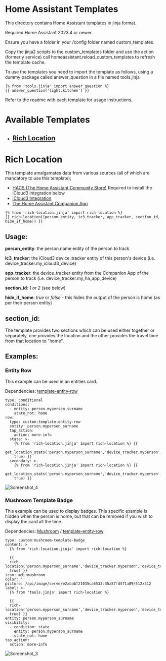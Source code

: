 # Home Assistant Templates
This directory contains Home Assistant templates in jinja format.

Required Home Assistant 2023.4 or newer.

Ensure you have a folder in your /config folder named custom_templates.

Copy the jinja2 scripts to the custom_templates folder and use the action (formerly service) call homeassistant.reload_custom_templates to refresh the template cache.

To use the templates you need to import the template as follows, using a dummy package called answer_question in a file named tools.jinja

```
{% from 'tools.jinja' import answer_question %}
{{ answer_question('light.kitchen') }}
```

Refer to the readme with each template for usage instructions.

# Available Templates
* ## [Rich Location](./README.md#rich-location)

# Rich Location

This template amalgamates data from various sources (all of which are mandatory to use this template);
* [HACS (The Home Assistant Community Store)](https://hacs.xyz) Required to install the iCloud3 integration below
* [iCloud3 Integration](https://github.com/gcobb321/icloud3_v3)
* [The Home Assistant Companion App](https://companion.home-assistant.io/)
  
```
{% from 'rich-location.jinja' import rich-location %}
{{ rich-location((person_entity, ic3_tracker, app_tracker, section_id, hide_if_home)) }}
```

## Usage:
**person_entity**: the person.name entity of the person to track

**ic3_tracker**: the iCloud3 device_tracker entity of this person's device (i.e. device_tracker.my_icloud3_device)

**app_tracker**: the device_tracker entity from the Companion App of the person to track (i.e. device_tracker.my_ha_app_device)

**section_id**: _1 _or_ 2_ (see below)

**hide_if_home**: _true_ or _false_ - this hides the output of the person is home (as per their person entity)

## section_id:
The template provides two sections which can be used either together or separately, one provides the location and the other provides the travel time from that location to "home".

## Examples:

### Entity Row
This example can be used in an entities card.

Dependencies: [template-entity-row](https://github.com/thomasloven/lovelace-template-entity-row)
```
type: conditional
conditions:
  - entity: person.myperson_surname
    state_not: home
row:
  type: custom:template-entity-row
  entity: person.myperson_surname
  tap_action:
    action: more-info
  state: >-
    {% from 'rich-location.jinja' import rich-location %} {{
    get_location_stats('person.myperson_surname','device_tracker.myperson','device_tracker.myperson_app',1,
    true) }}
  secondary: >-
    {% from 'rich-location.jinja' import rich-location %} {{
    get_location_stats('person.myperson_surname','device_tracker.myperson','device_tracker.myperson_app',2,
    true) }}
```
![Screenshot_4](https://github.com/user-attachments/assets/a1e264c6-5583-4ae3-bed9-6f0ea59ed917)

### Mushroom Template Badge
This example can be used to display badges. This specific example is hidden when the person is home, but that can be removed if you wish to display the card all the time.

Dependencies: [Mushroom](https://github.com/piitaya/lovelace-mushroom) / [template-entity-row](https://github.com/thomasloven/lovelace-template-entity-row)
```
type: custom:mushroom-template-badge
content: >
  {% from 'rich-location.jinja' import rich-location %}

  {{
  rich-location('person.myperson_surname','device_tracker.myperson','device_tracker.myperson_app',1,
  true) }}
icon: mdi:mushroom
color: ''
picture: /api/image/serve/e2ababf21035ca6533c45a87fd571a89/512x512
label: >-
  {% from 'tools.jinja' import rich-location %}

  {{
  rich-location('person.myperson_surname','device_tracker.myperson','device_tracker.myperson_app',2,
  true) }}
entity: person.myperson_surname
visibility:
  - condition: state
    entity: person.myperson_surname
    state_not: home
tap_action:
  action: more-info
```
![Screenshot_3](https://github.com/user-attachments/assets/65dc56aa-e388-48f6-afc7-9a81a50690bb)

